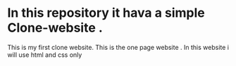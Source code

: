 # In this repository it hava a simple Clone-website .
This is my first clone website.
This is the one page website .
In this website i will use html and css only
